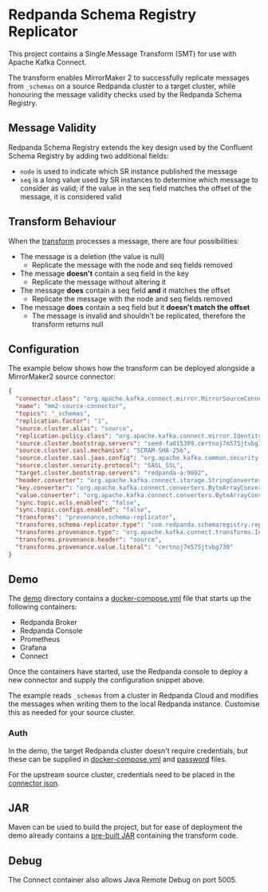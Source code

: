 # Redpanda Schema Registry Replicator

This project contains a Single Message Transform (SMT) for use with Apache Kafka Connect.

The transform enables MirrorMaker 2 to successfully replicate messages from `_schemas` on a source Redpanda cluster to a
target cluster, while honouring the message validity checks used by the Redpanda Schema Registry.

## Message Validity

Redpanda Schema Registry extends the key design used by the Confluent Schema Registry by adding two additional fields:

- `node` is used to indicate which SR instance published the message
- `seq` is a long value used by SR instances to determine which message to consider as valid; if the value in the seq 
field matches the offset of the message, it is considered valid

## Transform Behaviour

When the [transform](src/main/java/com/redpanda/schemaregistry/replication/Transform.java) processes a message, there
are four possibilities:

- The message is a deletion (the value is null)
  - Replicate the message with the node and seq fields removed
- The message **doesn't** contain a seq field in the key
  - Replicate the message without altering it
- The message **does** contain a seq field **and** it matches the offset
  - Replicate the message with the node and seq fields removed
- The message **does** contain a seq field but it **doesn't match the offset**
  - The message is invalid and shouldn't be replicated, therefore the transform returns null

## Configuration

The example below shows how the transform can be deployed alongside a MirrorMaker2 source connector:

```json
{
  "connector.class": "org.apache.kafka.connect.mirror.MirrorSourceConnector",
  "name": "mm2-source-connector",
  "topics": "_schemas",
  "replication.factor": "1",
  "source.cluster.alias": "source",
  "replication.policy.class": "org.apache.kafka.connect.mirror.IdentityReplicationPolicy",
  "source.cluster.bootstrap.servers": "seed-fa015309.certnoj7m575jtvbg730.fmc.prd.cloud.redpanda.com:9092",
  "source.cluster.sasl.mechanism": "SCRAM-SHA-256",
  "source.cluster.sasl.jaas.config": "org.apache.kafka.common.security.scram.ScramLoginModule required username='pmw' password='redacted';",
  "source.cluster.security.protocol": "SASL_SSL",
  "target.cluster.bootstrap.servers": "redpanda-a:9092",
  "header.converter": "org.apache.kafka.connect.storage.StringConverter",
  "key.converter": "org.apache.kafka.connect.converters.ByteArrayConverter",
  "value.converter": "org.apache.kafka.connect.converters.ByteArrayConverter",
  "sync.topic.acls.enabled": "false",
  "sync.topic.configs.enabled": "false",
  "transforms": "provenance,schema-replicator",
  "transforms.schema-replicator.type": "com.redpanda.schemaregistry.replication.Transform",
  "transforms.provenance.type": "org.apache.kafka.connect.transforms.InsertHeader",
  "transforms.provenance.header": "source",
  "transforms.provenance.value.literal": "certnoj7m575jtvbg730"
}
```

## Demo

The [demo](demo) directory contains a [docker-compose.yml](demo/docker-compose.yml) file that starts up the following containers:

- Redpanda Broker
- Redpanda Console
- Prometheus
- Grafana
- Connect

Once the containers have started, use the Redpanda console to deploy a new connector and supply the configuration snippet above.

The example reads `_schemas` from a cluster in Redpanda Cloud and modifies the messages when writing them to the local Redpanda
instance. Customise this as needed for your source cluster.

### Auth

In the demo, the target Redpanda cluster doesn't require credentials, but these can be supplied in [docker-compose.yml](demo/docker-compose.yml)
and [password](demo/connect-password/redpanda-password/password) files.

For the upstream source cluster, credentials need to be placed in the [connector json](example/connector.json).

## JAR

Maven can be used to build the project, but for ease of deployment the demo already contains a [pre-built JAR](demo/connect-plugins/RedpandaSchemaRegistryReplication-1.0.jar) containing the transform code.

## Debug

The Connect container also allows Java Remote Debug on port 5005.
